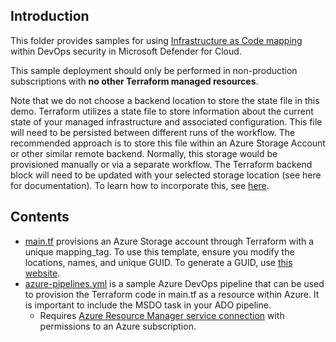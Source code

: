 ## Introduction

This folder provides samples for using [Infrastructure as Code mapping](https://learn.microsoft.com/azure/defender-for-cloud/iac-template-mapping) within DevOps security in Microsoft Defender for Cloud. 

This sample deployment should only be performed in non-production subscriptions with **no other Terraform managed resources**. 

Note that we do not choose a backend location to store the state file in this demo. Terraform utilizes a state file to store information about the current state of your managed infrastructure and associated configuration. This file will need to be persisted between different runs of the workflow. The recommended approach is to store this file within an Azure Storage Account or other similar remote backend. Normally, this storage would be provisioned manually or via a separate workflow. The Terraform backend block will need to be updated with your selected storage location (see here for documentation). To learn how to incorporate this, see [here](https://developer.hashicorp.com/terraform/language/settings/backends/azurerm). 

## Contents
* [main.tf](main.tf) provisions an Azure Storage account through Terraform with a unique mapping_tag. To use this template, ensure you modify the locations, names, and unique GUID. To generate a GUID, use [this website](https://guidgenerator.com/).
* [azure-pipelines.yml](azure-pipelines.yml) is a sample Azure DevOps pipeline that can be used to provision the Terraform code in main.tf as a resource within Azure. It is important to include the MSDO task in your ADO pipeline.
  * Requires [Azure Resource Manager service connection](https://learn.microsoft.com/troubleshoot/azure/devops/overview-of-azure-resource-manager-service-connections#create-an-azure-rm-service-connection) with permissions to an Azure subscription.
